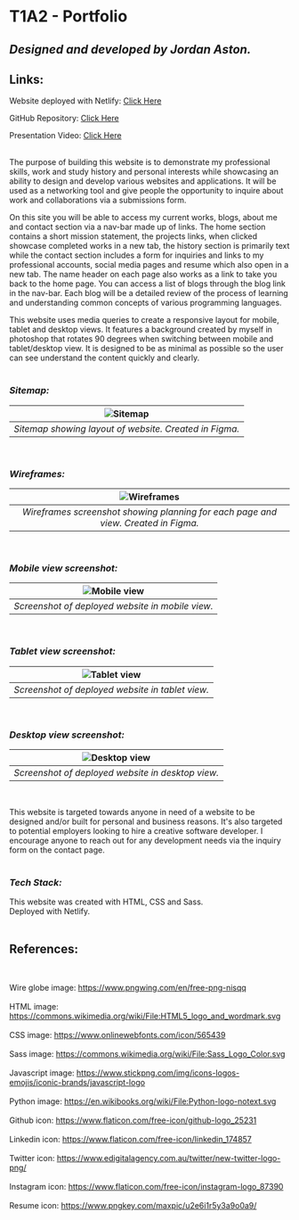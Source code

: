 # T1A2 - Portfolio

## *Designed and developed by Jordan Aston.* 

## **Links:** 

Website deployed with Netlify: [Click Here](https://jordanaston.netlify.app/index.html)

GitHub Repository: [Click Here](https://github.com/jordanaston/portfolio) 

Presentation Video: [Click Here](https://youtu.be/rgl91XmBRwg) <br><br>


The purpose of building this website is to demonstrate my professional skills, work and study history and personal interests while showcasing an ability to design and develop various websites and applications. It will be used as a networking tool and give people the opportunity to inquire about work and collaborations via a submissions form. 

On this site you will be able to access my current works, blogs, about me and contact section via a nav-bar made up of links. The home section contains a short mission statement, the projects links, when clicked showcase completed works in a new tab, the history section is primarily text while the contact section includes a form for inquiries and links to my professional accounts, social media pages and resume which also open in a new tab. The name header on each page also works as a link to take you back to the home page. You can access a list of blogs through the blog link in the nav-bar. Each blog will be a detailed review of the process of learning and understanding common concepts of various programming languages. 

This website uses media queries to create a responsive layout for mobile, tablet and desktop views. It features a background created by myself in photoshop that rotates 90 degrees when switching between mobile and tablet/desktop view. It is designed to be as minimal as possible so the user can see understand the content quickly and clearly. 
<br><br>

### *Sitemap:* <br>
|![Sitemap](/documentation/sitemap.png)
|:--:| 
| *Sitemap showing layout of website. Created in Figma.* |
<br>

### *Wireframes:* <br>
|![Wireframes](/documentation/all-wireframes.png)
|:--:| 
| *Wireframes screenshot showing planning for each page and view. Created in Figma.* |
<br>

### *Mobile view screenshot:* <br>
|![Mobile view](/documentation/screenshot-mobile-view.png)
|:--:| 
| *Screenshot of deployed website in mobile view.* |
<br>

### *Tablet view screenshot:* <br>
|![Tablet view](/documentation/screenshot-tablet-view.png)
|:--:| 
| *Screenshot of deployed website in tablet view.* |
<br>

### *Desktop view screenshot:* <br>
|![Desktop view](/documentation/screenshot-desktop-view.png)
|:--:| 
| *Screenshot of deployed website in desktop view.* |
<br>

This website is targeted towards anyone in need of a website to be designed and/or built for personal and business reasons. It's also targeted to potential employers looking to hire a creative software developer. I encourage anyone to reach out for any development needs via the inquiry form on the contact page.<br><br>

### *Tech Stack:* <br>
This website was created with HTML, CSS and Sass.<br> 
Deployed with Netlify.
<br><br>


## **References**: 
<br>

Wire globe image: https://www.pngwing.com/en/free-png-nisqq
<br><br>
HTML image: https://commons.wikimedia.org/wiki/File:HTML5_logo_and_wordmark.svg
<br><br>
CSS image: https://www.onlinewebfonts.com/icon/565439
<br><br>
Sass image: https://commons.wikimedia.org/wiki/File:Sass_Logo_Color.svg
<br><br>
Javascript image: https://www.stickpng.com/img/icons-logos-emojis/iconic-brands/javascript-logo
<br><br>
Python image: https://en.wikibooks.org/wiki/File:Python-logo-notext.svg
<br><br>
Github icon: https://www.flaticon.com/free-icon/github-logo_25231
<br><br>
Linkedin icon: https://www.flaticon.com/free-icon/linkedin_174857
<br><br>
Twitter icon: https://www.edigitalagency.com.au/twitter/new-twitter-logo-png/
<br><br>
Instagram icon: https://www.flaticon.com/free-icon/instagram-logo_87390 
<br><br>
Resume icon: https://www.pngkey.com/maxpic/u2e6i1r5y3a9o0a9/